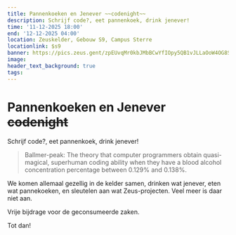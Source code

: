 ```yaml
---
title: Pannenkoeken en Jenever ~~codenight~~
description: Schrijf code?, eet pannenkoek, drink jenever!
time: '11-12-2025 18:00'
end: '12-12-2025 04:00'
location: Zeuskelder, Gebouw S9, Campus Sterre
locationlink: $s9
banner: https://pics.zeus.gent/zpEUvqMr0kbJMbBCwYfIOpy5QB1vJLLaOoW4OG8S.jpg
image:
header_text_background: true
tags:
---
```


# Pannenkoeken en Jenever ~~codenight~~
Schrijf code?, eet pannenkoek, drink jenever!

> Ballmer-peak: The theory that computer programmers obtain quasi-magical, superhuman coding ability when they have a blood alcohol concentration percentage between 0.129% and 0.138%.


We komen allemaal gezellig in de kelder samen, drinken wat jenever, eten wat pannekoeken, en sleutelen aan wat Zeus-projecten. Veel meer is daar niet aan.

Vrije bijdrage voor de geconsumeerde zaken.

Tot dan!


